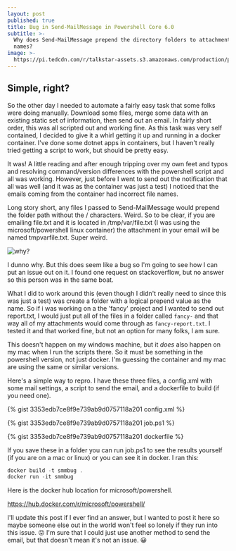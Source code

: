 ```yaml
---
layout: post
published: true
title: Bug in Send-MailMessage in Powershell Core 6.0
subtitle: >-
  Why does Send-MailMessage prepend the directory folders to attachment file
  names?
image: >-
  https://pi.tedcdn.com/r/talkstar-assets.s3.amazonaws.com/production/playlists/playlist_301/why_we_do_what_we_do_1200x627.jpg?c=1050%2C550&w=1050
---
```

## Simple, right?

So the other day I needed to automate a fairly easy task that some folks were doing manually. Download some files, merge some data with an existing static set of information, then send out an email. In fairly short order, this was all scripted out and working fine. As this task was very self contained, I decided to give it a whirl getting it up and running in a docker container. I've done some dotnet apps in containers, but I haven't really tried getting a script to work, but should be pretty easy.

It was! A little reading and after enough tripping over my own feet and typos and resolving command/version differences with the powershell script and all was working. However, just before I went to send out the notification that all was well (and it was as the container was just a test) I noticed that the emails coming from the container had incorrect file names.

Long story short, any files I passed to Send-MailMessage would prepend the folder path without the / characters. Weird. So to be clear, if you are emailing file.txt and it is located in /tmp/var/file.txt (I was using the microsoft/powershell linux container) the attachment in your email will be named tmpvarfile.txt. Super weird. 

![why?](https://finallygettingdowntobrasstacks.files.wordpress.com/2012/08/why1.gif)

I dunno why. But this does seem like a bug so I'm going to see how I can put an issue out on it. I found one request on stackoverflow, but no answer so this person was in the same boat.

What I did to work around this (even though I didn't really need to since this was just a test) was create a folder with a logical prepend value as the name. So if i was working on a the 'fancy' project and I wanted to send out report.txt, I would just put all of the files in a folder called `fancy-` and that way all of my attachments would come through as `fancy-report.txt`. I tested it and that worked fine, but not an option for many folks, I am sure.

This doesn't happen on my windows machine, but it *does* also happen on my mac when I run the scripts there. So it must be something in the powershell version, not just docker. I'm guessing the container and my mac are using the same or similar versions.

Here's a simple way to repro. I have these three files, a config.xml with some mail settings, a script to send the email, and a dockerfile to build (if you need one).

{% gist 3353edb7ce8f9e739ab9d0757118a201 config.xml %}

{% gist 3353edb7ce8f9e739ab9d0757118a201 job.ps1 %}

{% gist 3353edb7ce8f9e739ab9d0757118a201 dockerfile %}

If you save these in a folder you can run job.ps1 to see the results yourself (if you are on a mac or linux) or you can see it in docker. I ran this:

```powershell
docker build -t smmbug .
docker run -it smmbug
```

Here is the docker hub location for microsoft/powershell. 

https://hub.docker.com/r/microsoft/powershell/

I'll update this post if I ever find an answer, but I wanted to post it here so maybe someone else out in the world won't feel so lonely if they run into this issue. 😛 I'm sure that I could just use another method to send the email, but that doesn't mean it's not an issue. 😀

